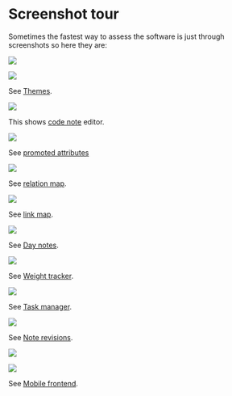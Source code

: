 # Screenshot tour
Sometimes the fastest way to assess the software is just through screenshots so here they are:

![](images/screenshot.png)

![](images/dark-theme.png)

See [Themes](Themes.md).

![](images/code-note.png)

This shows [code note](Code-notes.md) editor.

![](images/promoted-attributes-queen.png)

See [promoted attributes](Promoted%20attributes.md)

![](images/relation-map-family.png)

See [relation map](Relation-map.md).

![](images/link-map.png)

See [link map](Link-map.md).

![](images/day-notes.png)

See [Day notes](Day-notes.md).

![](images/weight-tracker.png)

See [Weight tracker](Weight-tracker.md).

![](images/task-manager.png)

See [Task manager](Task-manager.md).

![](images/note-revisions.png)

See [Note revisions](Note%20revisions.md).

![](images/mobile-smartphone.png)

![](images/mobile-tablet.png)

See [Mobile frontend](Mobile-frontend.md).